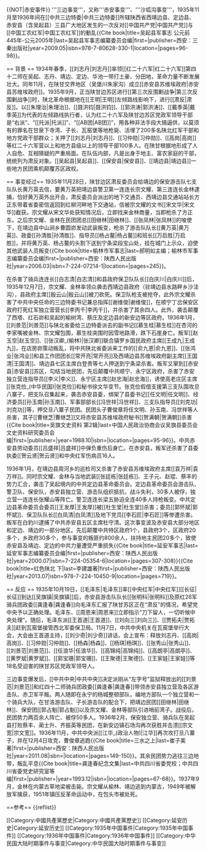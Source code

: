 
{{NOT|赤安事件}}
'''三边事变'''，又称'''赤安事变'''、'''沙坬沟事变'''，1935年11月至1936年间在[[中共三边特委|中共三边特委]]所辖陕西省西靖边县、定边县、赤安县（含吴起县）三县广大地区发生的一次反对[[中国共产党|中国共产党]]与[[中国工农红军|中国工农红军]]的動乱<ref name=as>{{Cite book|title=吴起县军事志 公元前445年-公元2005年|last=吴起县军事志编纂委员会编|first=|publisher=西安：三秦出版社|year=2009.05|isbn=978-7-80628-330-1|location=|pages=96-98}}</ref>。

== 背景 ==
1934年春季，[[刘志丹|刘志丹]]率领[[红二十六军|红二十六军]]第四十二师在吴起、志丹、靖边、定边、华池一带打土豪、分田地，革命力量不断发展壮大。同年11月，在陕甘交界地区（吴堡川朱家沟）成立[[赤安县苏维埃政府|赤安县苏维埃政府]]。1935年9月，正当陕甘边苏区进行[[第三次反围剿战争|第三次反围剿战争]]时，陕北革命根据地在[[王明|王明]]左倾路线影响下，进行[[肃反|肃反]]。以[[朱理治|朱理治]]、[[聂洪钧|聂洪钧]]、[[郭洪涛|郭洪涛]]、[[戴季英|戴季英]]为代表的左倾路线执行者，认为红二十六军及陕甘边苏区党政军领导干部是“右派”、“[[托派|托派]]”、“[[AB团|AB团]]”，用各种非法手段大搞逼供，以莫须有的罪名在甘泉下寺湾、子长、瓦窑堡等地枪毙、活埋了200多名陕北红军干部和地方党政干部群众；关押了[[刘志丹|刘志丹]]、[[习仲勋|习仲勋]]、[[高岗|高岗]]等红二十六军营以上和地方县级以上的领导干部100多人。在陕甘根据地形成了人人自危、互相猜疑的严重局面。在队伍内部，凡是出身于地主、富农家庭的干部，统统列为肃反对象。[[吴起县|吴起县]]、[[保安县|保安县]]、[[靖边县|靖边县]]一些地方民团乘机颠覆苏区政权<ref name=as />。

== 事变经过==
1935年11月28日，陕甘边区肃反委员会给靖边的保安游击队七支队队长黄万英去信，要黄万英把靖边县警卫第一连连长宗文耀、第三连连长金林逮捕，恰好黄万英外出开会，肃反委员会派出的地下交通员、西靖边县交通站站长方正东带着省委密信返回到红柳河畔地下交通站，信被宗文耀的文书[[宋文华|宋文华]]截获。宗文耀从宋文华处获知情况后，立即找来金林商量，当即枪杀了方正东。之后宗文耀、金林在民团团总[[田继林|田继林]]、[[张凤林|张凤林]]的唆使下，在靖边县中山涧乡曹圆峁发动武装叛变，枪杀了游击队队长[[黄万英|黄万英]]、政委[[孙清胜|孙清胜]]、指导员[[杨占鳌|杨占鳌]]和班长[[万启胜|万启胜]]，并将黄万英、杨占鳌的头割下送到宁条梁段宝山处，挂在城门上示众，迫使其他武装人员叛变<ref name=big>{{Cite book|title=榆林市军事志|last=郝明如主编；榆林市军事志编纂委员会编|first=|publisher=西安：陕西人民出版社|year=2006.03|isbn=7-224-07214-1|location=|pages=245}}</ref>。

在杀害了骑兵连连长[[白志清|白志清]]和县政府保卫队队长[[白庆川|白庆川]]后，1935年12月7日，宗文耀、金林率领众袭击西靖边县政府（驻靖边县水路畔乡沙洼沟），县政府主席[[殷云山|殷云山]]被刀砍死。保卫队枪支被抢夺，此外宗文耀杀害了中共中央任命的三边特委书记兼总指挥[[谢维俊|谢维俊]]，在顺宁丁岔保安区政府打死红军独立营营长[[李丙千|李丙千]]，并杀害了其余四人。此外，袭击颠覆了西塔、红石峁和吴起的榆树湾、蔡庄及定边县的新安边等区政府。1936年1月，[[刘景范|刘景范]]与陕北省委给三边特委派去的副书记[[慕生桂|慕生桂]]在杏河的李家嘴被金林、宗文耀包围，慕生桂突围时因雪地路滑，跌下石崖身亡。叛军[[赵玉空|赵玉空]]、[[张汉卿_(榆林)|张汉卿]]联合镇罗乡国民政府主席[[王成九|王成九]]，在店房峁策动叛乱，将中共陕北省委派来工作的[[俞九恩|俞九恩]]、[[张鸿业|张鸿业]]和县工作团团长[[常开亮|常开亮]]及西靖边县苏维埃政府副主席[[王国清|王国清]]、靖边县七区主席白登贵等七人押送到宁条梁杀害。叛军又窜到[[赤安县|赤安县]]苏区，勾结当地民团，先后颠覆中共顺宁、永宁区政府，杀害了赤安独立营连指导员[[李义|李义]]、永宁区主席[[赵忠海|赵忠海]]，诱使高老庄区主席[[张克俭_(中华民国)|张克俭]]和秘书徐文华变节。张克俭假借支援第三支队围攻旦八寨子，把支队召集起来，袭击赤安县委，绑架了县委书记[[任文明|任文明]]、经济委员[[孙玉南|孙玉南]]、军事部部长[[冯世祥|冯世祥]]、三支队指导员[[刘克功|刘克功]]等，押交旦八寨子民团。民团头子曹俊章将任文明、孙玉南、冯世祥等人杀害，其子[[曹继芝|曹继芝]]又将赤安县苏维埃政府秘书[[贺满朝|贺满朝]]杀害<ref>{{Cite book|title=吴旗文史资料 第2辑|last=中国人民政治协商会议吴旗县委员会文史资料研究委员会编|first=|publisher=|year=1988.10|isbn=|location=|pages=95-96}}</ref>。中共赤安县劳动委员[[吕盛祥|吕盛祥]]中弹负重伤后身亡。在赤安县，叛军还杀害了县委执委[[贺云贤|贺云贤]]和中央红军伤病员16人。

1936年1月，在靖边县周河乡的巡检司又杀害了赤安县苏维埃政府主席[[袁万祥|袁万祥]]。同时宗文耀、金林与当地武装[[张廷栋|张廷栋]]、王子元、赵琨、蔡丰的势力汇合，袭击了吴起境内的中共定边县革命委员会。定边县革命委员会游击队、警卫队、保安队，赤安县独立营、游击队组织抵抗，战斗失利，30多人被俘，独立营一连连长张耀山等阵亡。警卫连连长梁五胁迫全连40多人持枪叛变。中共定边县革命委员会委员[[王发厚|王发厚]]被[[杜生堂|杜生堂]]杀害；委员[[郭怀斌|郭怀斌]]、保卫队队长[[白凤清|白凤清]]及地下党员[[李石匠|李石匠]]等惨遭杀害。叛军在白豹川逮捕了中共赤安县五区主席杜守清。这次事变波及赤安县大部分地区和定边、靖边的一部分地区。先后颠覆中共特区政府1个，县政府3个，区政府20多个，乡政府30多个，参与事变的叛匪约800余人，扶持地主民团20多个，致使赤安县及靖边、定边的中共力量遭受严重损失<ref>{{Cite book|title=延安军事志|last=延安军事志编纂委员会编|first=|publisher=西安：陕西人民出版社|year=2000.07|isbn=7-224-05354-6|location=|pages=307-308}}</ref><ref>{{Cite book|title=红色陕北 下|last=李建雄著|first=|publisher=西安：陕西人民出版社|year=2013.07|isbn=978-7-224-10450-9|location=|pages=719}}</ref>。

== 反应 ==
1935年10月19日，[[毛泽东|毛泽东]]率[[中央红军|中央红军]][[长征|长征]]到达[[吴旗镇|吴旗镇]]后，赤安县游击队队长[[张明科|张明科]]及原红26军骑兵团政委[[龚逢春|龚逢春]]向毛泽东汇报了陕甘苏区正在“肃反”的情况，希望党中央予以正确处理。毛泽东、[[周恩来|周恩来]]立即指示“刀下留人，一切听候中央处理”。随后，毛泽东派[[王首道|王首道]]、[[刘向三|刘向三]]、[[贾拓夫|贾拓夫]]赶到瓦窑堡接管西北军委保卫局。11月7日，中共中央机关在瓦窑堡举行大会，大会由王首道主持，[[刘少奇|刘少奇]]讲话，会上宣布：释放刘志丹、[[高岗|高岗]]、[[习仲勋|习仲勋]]、[[杨森|杨森]]、[[杨琪|杨琪]]、[[张秀山|张秀山]]、[[刘景范|刘景范]]、[[任浪华|任浪华]]、[[高锦纯|高锦纯]]、[[高朗亭|高朗亭]]、[[黄罗斌|黄罗斌]]、[[郭宝珊|郭宝珊]]、[[王聚德|王聚德]]、[[王家娃|王家娃]]等18名受迫害的陕甘苏区党政军领导人<ref name=big />。

三边事变爆发后，[[中共中央|中共中央]]决定派刚从“左字号”监狱释放出的[[刘景范|刘景范]]和红四十二师骑兵团政委[[龚逢春|龚逢春]]带领赤安县独立营及各区游击队、赤卫军平叛。两人随即在永宁的杨城整顿部队，编地方部队一个独立营和一个骑兵大队，在甘洛游击队、子长游击队的配合下，把靖边民团[[田继林|田继林]]、保安团[[郭占魁|郭占魁]]以及宗文耀、金林等部队引进哨前湾子。战役后，民团势力两百余人阵亡、被俘50多人。1936年2月，保安独立营、骑兵队在吴起县打败蔡丰、蔺士升、齐振英等民团，在新安边镇石场沟再次获胜并击溃[[宗文宽|宗文宽]]。1936年11月，中共中央派[[江华_(政治人物)|江华]]再次攻打旦八寨子，并在12月4日攻克，曹俊章逃跑<ref>{{Cite book|title=三水之上|last=崔子美著|first=|publisher=西安：陕西人民出版社|year=2011.08|isbn=|location=|pages=149-150}}</ref>。其余民团势力逃往三边地带，叛乱平息<ref>{{Cite book|title=龚逢春纪念文集|last=中共四川省委党校；中共四川省委党史研究室等编|first=|publisher=|year=1993.12|isbn=|location=|pages=67-68}}</ref>。1937年9月，金林在内蒙古草地梁被击毙。宗文耀从榆林、靖边逃到内蒙古，1949年被解放军擒获，1951年镇压反革命运动中，在包头市被处死<ref name=as />。

==参考==
{{reflist}}

[[Category:中國共產黨歷史|Category:中國共產黨歷史]]
[[Category:延安历史|Category:延安历史]]
[[Category:1935年中国事件|Category:1935年中国事件]]
[[Category:1936年中国事件|Category:1936年中国事件]]
[[Category:中华民国大陆时期事件与事变|Category:中华民国大陆时期事件与事变]]